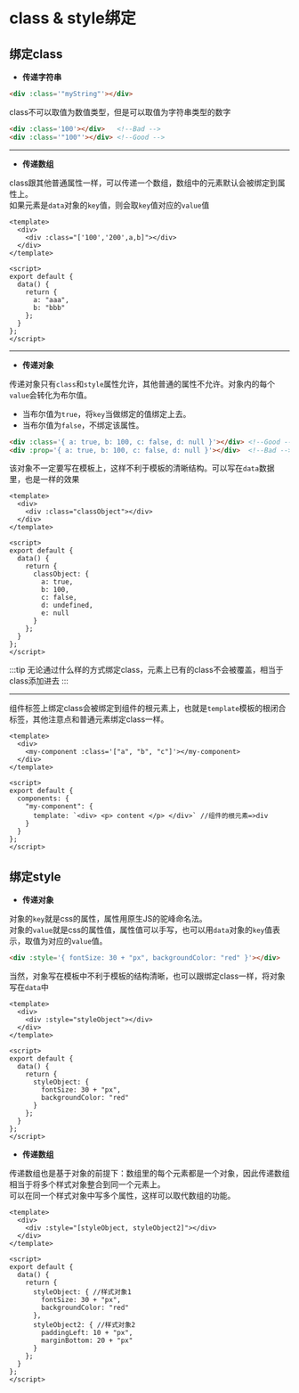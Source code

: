 # class & style绑定

## 绑定class
* **传递字符串**
```html
<div :class='"myString"'></div>
```
class不可以取值为数值类型，但是可以取值为字符串类型的数字
```html
<div :class='100'></div>   <!--Bad -->
<div :class='"100"'></div> <!--Good -->
```
---

* **传递数组**

class跟其他普通属性一样，可以传递一个数组，数组中的元素默认会被绑定到属性上。\
如果元素是`data`对象的`key`值，则会取`key`值对应的`value`值
```vue
<template>
  <div>
    <div :class="['100','200',a,b]"></div>
  </div>
</template>

<script>
export default {
  data() {
    return {
      a: "aaa",
      b: "bbb"
    };
  }
};
</script>
```
---

* **传递对象**

传递对象只有`class`和`style`属性允许，其他普通的属性不允许。对象内的每个`value`会转化为布尔值。
* 当布尔值为`true`，将`key`当做绑定的值绑定上去。
* 当布尔值为`false`，不绑定该属性。
```html
<div :class='{ a: true, b: 100, c: false, d: null }'></div> <!--Good -->
<div :prop='{ a: true, b: 100, c: false, d: null }'></div>  <!--Bad -->
```
该对象不一定要写在模板上，这样不利于模板的清晰结构。可以写在`data`数据里，也是一样的效果
```vue
<template>
  <div>
    <div :class="classObject"></div>
  </div>
</template>

<script>
export default {
  data() {
    return {
      classObject: {
        a: true,
        b: 100,
        c: false,
        d: undefined,
        e: null
      }
    };
  }
};
</script>
```
:::tip
无论通过什么样的方式绑定class，元素上已有的class不会被覆盖，相当于class添加进去
:::

---

组件标签上绑定class会被绑定到组件的根元素上，也就是`template`模板的根闭合标签，其他注意点和普通元素绑定class一样。
```vue
<template>
  <div>
    <my-component :class='["a", "b", "c"]'></my-component>
  </div>
</template>

<script>
export default {
  components: {
    "my-component": {
      template: `<div> <p> content </p> </div>` //组件的根元素=>div
    }
  }
};
</script>
```

## 绑定style
* **传递对象**

对象的`key`就是css的属性，属性用原生JS的驼峰命名法。\
对象的`value`就是css的属性值，属性值可以手写，也可以用`data`对象的`key`值表示，取值为对应的`value`值。
```html
<div :style='{ fontSize: 30 + "px", backgroundColor: "red" }'></div>
```
当然，对象写在模板中不利于模板的结构清晰，也可以跟绑定class一样，将对象写在`data`中
```vue
<template>
  <div>
    <div :style="styleObject"></div>
  </div>
</template>

<script>
export default {
  data() {
    return {
      styleObject: {
        fontSize: 30 + "px",
        backgroundColor: "red"
      }
    };
  }
};
</script>
```

* **传递数组**

传递数组也是基于对象的前提下：数组里的每个元素都是一个对象，因此传递数组相当于将多个样式对象整合到同一个元素上。\
可以在同一个样式对象中写多个属性，这样可以取代数组的功能。
```vue
<template>
  <div>
    <div :style="[styleObject, styleObject2]"></div>
  </div>
</template>

<script>
export default {
  data() {
    return {
      styleObject: { //样式对象1
        fontSize: 30 + "px",
        backgroundColor: "red"
      },
      styleObject2: { //样式对象2
        paddingLeft: 10 + "px",
        marginBottom: 20 + "px"
      }
    };
  }
};
</script>
```